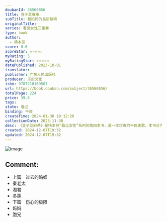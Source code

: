 ```yaml
---
doubanId: 36560856
title: 豆子芝麻茶
subTitle: 和妈妈的最后絮叨
originalTitle: 
series: 看见女性三重奏
type: book
author:
  - 杨本芬
score: 8.6
scoreStar: ⭐⭐⭐⭐☆
myRating: 5
myRatingStar: ⭐⭐⭐⭐⭐
datePublished: 2023-10-01
translator: 
publisher: 广东人民出版社
producer: 乐府文化
isbn: 9787218169507
url: https://book.douban.com/subject/36560856/
totalPage: 224
price: 39.8
tags: 
state: 看过
binding: 平装
createTime: 2024-01-30 18:12:20
collectionDate: 2023-11-30
desc: 《豆子芝麻茶》是杨本芬“看见女性”系列的第四本书，是一本珍贵的平民史歌。本书分为两部分：“过去的婚姻”和“伤心的极限”。在讲述过母亲（《秋园》）、乡亲（《浮木》）、婚姻（《我本芬芳》）之后，作者又将目光聚焦到秦老太、湘君、冬莲这三位老年女性的婚姻人生上，细致入微地讲述了一代女性在亲密关系当中的困惑与痛楚、选择与担当、勇气与坚持，即便命运不公，也不放弃自我救赎。此外，在第二部分，作者回忆了与妈妈和哥哥一起经历的往事，以及两位至亲离世之际的锥心之痛，那些老人心间如芝麻豆子般的小事虽如露珠般微小、脆弱、转瞬即逝，却在那时那刻丈量着一个人伤心的极限。杨本芬，素人作家，现居江西南昌，今年83岁。17岁考入湘阴工业学校，后进入江西共大分校，未及毕业即下放农村。此后数十年为生计奔忙，相夫教子，后从某运输公司退休。花甲之年开始写作，80岁出版处女作和代表作《秋园》，之后陆续出版《浮木》《我本芬芳》等作品，均引起强烈反响，陆续获得十余项文学奖项。如今，已经八十多岁的她，仍在写作，这不是奇迹，只是一个习惯了努力的人，在继续努力。
created: 2024-12-07T19:32
updated: 2024-12-07T19:32
---
```


![image](assets/s34669097.jpg)

Comment: 
---



  - 上篇　过去的婚姻
  - 秦老太
  - 湘君
  - 冬莲
  - 下篇　伤心的极限
  - 妈妈
  - 胞兄
